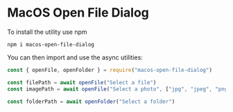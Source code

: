 # MacOS Open File Dialog

To install the utility use npm

```
npm i macos-open-file-dialog
```

You can then import and use the async utilities:

```javascript
const { openFile, openFolder } = require("macos-open-file-dialog")

const filePath = await openFile("Select a file")
const imagePath = await openFile("Select a photo", ["jpg", "jpeg", "png"])

const folderPath = await openFolder("Select a folder")
```
